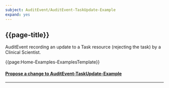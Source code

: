 ```yaml
---
subject: AuditEvent/AuditEvent-TaskUpdate-Example
expand: yes
---
```


## {{page-title}}

AuditEvent recording an update to a Task resource (rejecting the task) by a Clinical Scientist.

{{page:Home-Examples-ExamplesTemplate}}


<div id="Feedback" class="tabcontent">
<h4><a href='https://simplifier.net/NHS-Digital-FHIR-Genomics-Implementation-Guide/AuditEvent-AuditEvent-TaskUpdate-Example/~issues?level=File' target="_blank">Propose a change to AuditEvent-TaskUpdate-Example</a></h4>
</div>

---
